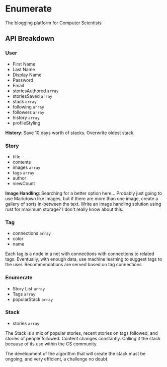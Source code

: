 # Enumerate

The blogging platform for Computer Scientists

## API Breakdown

### User
  - First Name
  - Last Name
  - Display Name
  - Password
  - Email
  - storiesAuthored `array`
  - storiesSaved `array`
  - stack `array`
  - following `array`
  - followers `array`
  - history `array`
  - profileStyling

**History**: Save 10 days worth of stacks.  Overwrite oldest stack.

### Story
  - title
  - contents
  - images `array`
  - tags `array`
  - author
  - viewCount

**Image Handling**: Searching for a better option here... Probably just going to use Markdown like images, but if there are more than one image, create a gallery of sorts in-between the text.  Write an image handling solution using rust for maximum storage?  I don't really know about this.

### Tag
  - connections `array`
  - color
  - name

Each tag is a node in a net with connections with connections to related tags.  Eventually, with enough data, use machine learning to suggest tags to the user.  Recommendations are served based on tag connections

### Enumerate
  - Story List `array`
  - Tags `array`
  - popularStack `array`

### Stack
  - stories `array`

  The Stack is a mix of popular stories, recent stories on tags followed, and stories of people followed.  Content changes constantly.  Calling it the stack because of its use within the CS community.  

  The development of the algorithm that will create the stack must be ongoing, and very efficient, a challenge no doubt.
